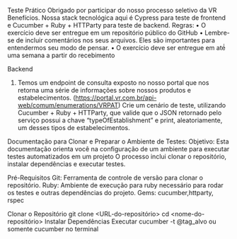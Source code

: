 Teste Prático
Obrigado por participar do nosso processo seletivo da VR Benefícios.
Nossa stack tecnológica aqui é Cypress para teste de frontend e Cucumber + Ruby + HTTParty para teste de backend.
Regras:
• O exercício deve ser entregue em um repositório público do GitHub
• Lembre-se de incluir comentários nos seus arquivos. Eles são importantes para entendermos seu modo de
pensar.
• O exercício deve ser entregue em até́ uma semana a partir do recebimento


Backend
1) Temos um endpoint de consulta exposto no nosso portal que nos retorna uma série de informações sobre nossos
produtos e estabelecimentos.
(https://portal.vr.com.br/api-web/comum/enumerations/VRPAT)
Crie um cenário de teste, utilizando Cucumber + Ruby + HTTParty, que valide que o JSON retornado pelo serviço
possui a chave “typeOfEstablishment” e print, aleatoriamente, um desses tipos de estabelecimentos.

Documentação para Clonar e Preparar o Ambiente de Testes:
Objetivo: Esta documentação orienta você na configuração de um ambiente para executar testes automatizados em um projeto
O processo inclui clonar o repositório, instalar dependências e executar testes.

Pré-Requisitos
Git: Ferramenta de controle de versão para clonar o repositório.
Ruby: Ambiente de execução para ruby necessário para rodar os testes e outras dependências do projeto.
Gems: cucumber,httparty, rspec


Clonar o Repositório git clone <URL-do-repositório> cd <nome-do-repositório>
Instalar Dependências
Executar cucumber -t @tag_alvo ou somente cucumber no terminal


